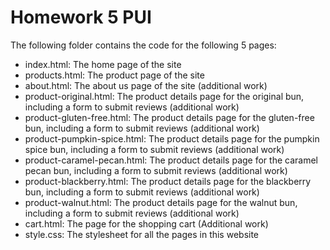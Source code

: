 # Homework 5 PUI
The following folder contains the code for the following 5 pages:
- index.html: The home page of the site
- products.html: The product page of the site
- about.html: The about us page of the site (additional work)
- product-original.html: The product details page for the original bun, including a form to submit reviews (additional work)
- product-gluten-free.html: The product details page for the gluten-free bun, including a form to submit reviews (additional work)
- product-pumpkin-spice.html: The product details page for the pumpkin spice bun, including a form to submit reviews (additional work)
- product-caramel-pecan.html: The product details page for the caramel pecan bun, including a form to submit reviews (additional work)
- product-blackberry.html: The product details page for the blackberry bun, including a form to submit reviews (additional work)
- product-walnut.html: The product details page for the walnut bun, including a form to submit reviews (additional work)
- cart.html: The page for the shopping cart (Additional work)
- style.css: The stylesheet for all the pages in this website